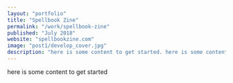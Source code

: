 ```yaml
---
layout: "portfolio"
title: "Spellbook Zine"
permalink: "/work/spellbook-zine"
published: "July 2018"
website: "spellbookzine.com"
image: "post1/develop_cover.jpg"
description: "here is some content to get started. here is some content to get started. here is some content to get started. here is some content to get started."
---
```


here is some content to get started
